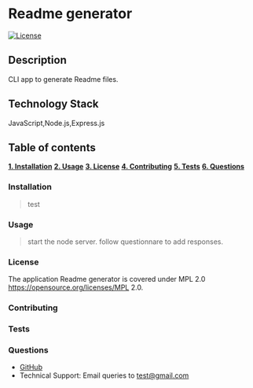 # Readme generator


[![License](https://img.shields.io/badge/License-MPL%202.0-blue.svg)](https://opensource.org/licenses/MPL-2.0)

## Description

CLI app to generate Readme files.

## Technology Stack

JavaScript,Node.js,Express.js

## Table of contents

[**1. Installation**](#installation)
[**2. Usage**](#usage)
[**3. License**](#license)
[**4. Contributing**](#contributing)
[**5. Tests**](#tests)
[**6. Questions**](#questions)

### Installation

>test

### Usage

>start the node server. follow questionnare to add responses.

### License

The application Readme generator is covered under MPL 2.0 https://opensource.org/licenses/MPL 2.0.

### Contributing

>

### Tests

>

### Questions

- [GitHub](https://github.com/kay-code-1)
- Technical Support: Email queries to test@gmail.com
